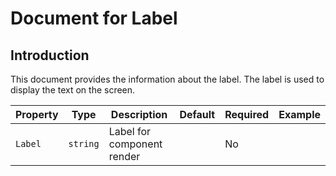 # Document for Label

## Introduction

This document provides the information about the label.
The label is used to display the text on the screen.

| Property | Type     | Description                | Default | Required | Example |
| -------- | -------- | -------------------------- | ------- | -------- | ------- |
| `Label`  | `string` | Label for component render |         | No       |         |
